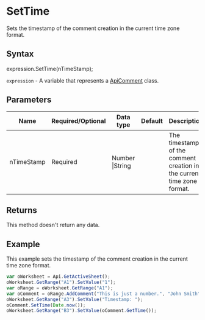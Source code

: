 # SetTime

Sets the timestamp of the comment creation in the current time zone format.

## Syntax

expression.SetTime(nTimeStamp);

`expression` - A variable that represents a [ApiComment](../ApiComment.md) class.

## Parameters

| **Name** | **Required/Optional** | **Data type** | **Default** | **Description** |
| ------------- | ------------- | ------------- | ------------- | ------------- |
| nTimeStamp | Required | Number &#124;String |  | The timestamp of the comment creation in the current time zone format. |

## Returns

This method doesn't return any data.

## Example

This example sets the timestamp of the comment creation in the current time zone format.

```javascript
var oWorksheet = Api.GetActiveSheet();
oWorksheet.GetRange("A1").SetValue("1");
var oRange = oWorksheet.GetRange("A1");
var oComment = oRange.AddComment("This is just a number.", "John Smith");
oWorksheet.GetRange("A3").SetValue("Timestamp: ");
oComment.SetTime(Date.now());
oWorksheet.GetRange("B3").SetValue(oComment.GetTime());
```
